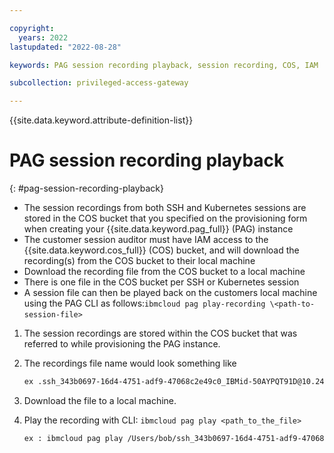 ```yaml
---

copyright:
  years: 2022
lastupdated: "2022-08-28"

keywords: PAG session recording playback, session recording, COS, IAM

subcollection: privileged-access-gateway

---
```


{{site.data.keyword.attribute-definition-list}}

# PAG session recording playback​
{: #pag-session-recording-playback}

- The session recordings from both SSH and Kubernetes sessions are stored in the COS bucket that you specified on the provisioning form when creating your {{site.data.keyword.pag_full}} (PAG) instance​
- The customer session auditor must have IAM access to the {{site.data.keyword.cos_full}} (COS) bucket, and will download the recording(s) from the COS bucket to their local machine
- ​Download the recording file from the COS bucket to a local machine
- There is one file in the COS bucket per SSH or Kubernetes session​
- A session file can then be played back on the customers local machine using the PAG CLI as follows:​ `ibmcloud pag play-recording \<path-to-session-file>` ​

1. The session recordings are stored within the COS bucket that was referred to while provisioning the PAG instance.
2. The recordings file name would look something like

   ```sh
   ex .ssh_343b0697-16d4-4751-adf9-47068c2e49c0_IBMid-50AYPQT91D@10.240.64.64_22
   ```

3. Download the file to a local machine.
4. Play the recording with CLI: `ibmcloud pag play <path_to_the_file>`

   ```sh
   ex : ibmcloud pag play /Users/bob/ssh_343b0697-16d4-4751-adf9-47068c2e49c0_IBMid-50AYPQT91D@10.240.64.64_22
   ```
